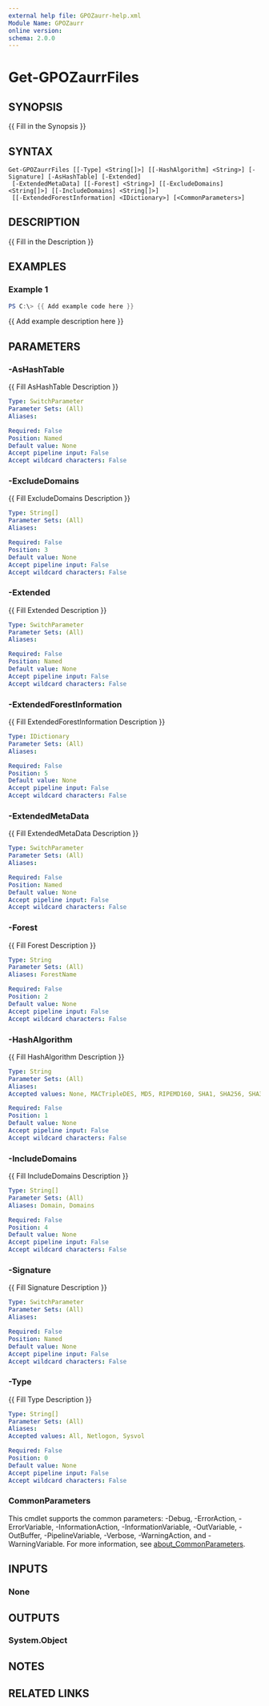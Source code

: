 ```yaml
---
external help file: GPOZaurr-help.xml
Module Name: GPOZaurr
online version:
schema: 2.0.0
---
```


# Get-GPOZaurrFiles

## SYNOPSIS
{{ Fill in the Synopsis }}

## SYNTAX

```
Get-GPOZaurrFiles [[-Type] <String[]>] [[-HashAlgorithm] <String>] [-Signature] [-AsHashTable] [-Extended]
 [-ExtendedMetaData] [[-Forest] <String>] [[-ExcludeDomains] <String[]>] [[-IncludeDomains] <String[]>]
 [[-ExtendedForestInformation] <IDictionary>] [<CommonParameters>]
```

## DESCRIPTION
{{ Fill in the Description }}

## EXAMPLES

### Example 1
```powershell
PS C:\> {{ Add example code here }}
```

{{ Add example description here }}

## PARAMETERS

### -AsHashTable
{{ Fill AsHashTable Description }}

```yaml
Type: SwitchParameter
Parameter Sets: (All)
Aliases:

Required: False
Position: Named
Default value: None
Accept pipeline input: False
Accept wildcard characters: False
```

### -ExcludeDomains
{{ Fill ExcludeDomains Description }}

```yaml
Type: String[]
Parameter Sets: (All)
Aliases:

Required: False
Position: 3
Default value: None
Accept pipeline input: False
Accept wildcard characters: False
```

### -Extended
{{ Fill Extended Description }}

```yaml
Type: SwitchParameter
Parameter Sets: (All)
Aliases:

Required: False
Position: Named
Default value: None
Accept pipeline input: False
Accept wildcard characters: False
```

### -ExtendedForestInformation
{{ Fill ExtendedForestInformation Description }}

```yaml
Type: IDictionary
Parameter Sets: (All)
Aliases:

Required: False
Position: 5
Default value: None
Accept pipeline input: False
Accept wildcard characters: False
```

### -ExtendedMetaData
{{ Fill ExtendedMetaData Description }}

```yaml
Type: SwitchParameter
Parameter Sets: (All)
Aliases:

Required: False
Position: Named
Default value: None
Accept pipeline input: False
Accept wildcard characters: False
```

### -Forest
{{ Fill Forest Description }}

```yaml
Type: String
Parameter Sets: (All)
Aliases: ForestName

Required: False
Position: 2
Default value: None
Accept pipeline input: False
Accept wildcard characters: False
```

### -HashAlgorithm
{{ Fill HashAlgorithm Description }}

```yaml
Type: String
Parameter Sets: (All)
Aliases:
Accepted values: None, MACTripleDES, MD5, RIPEMD160, SHA1, SHA256, SHA384, SHA512

Required: False
Position: 1
Default value: None
Accept pipeline input: False
Accept wildcard characters: False
```

### -IncludeDomains
{{ Fill IncludeDomains Description }}

```yaml
Type: String[]
Parameter Sets: (All)
Aliases: Domain, Domains

Required: False
Position: 4
Default value: None
Accept pipeline input: False
Accept wildcard characters: False
```

### -Signature
{{ Fill Signature Description }}

```yaml
Type: SwitchParameter
Parameter Sets: (All)
Aliases:

Required: False
Position: Named
Default value: None
Accept pipeline input: False
Accept wildcard characters: False
```

### -Type
{{ Fill Type Description }}

```yaml
Type: String[]
Parameter Sets: (All)
Aliases:
Accepted values: All, Netlogon, Sysvol

Required: False
Position: 0
Default value: None
Accept pipeline input: False
Accept wildcard characters: False
```

### CommonParameters
This cmdlet supports the common parameters: -Debug, -ErrorAction, -ErrorVariable, -InformationAction, -InformationVariable, -OutVariable, -OutBuffer, -PipelineVariable, -Verbose, -WarningAction, and -WarningVariable. For more information, see [about_CommonParameters](http://go.microsoft.com/fwlink/?LinkID=113216).

## INPUTS

### None

## OUTPUTS

### System.Object
## NOTES

## RELATED LINKS

